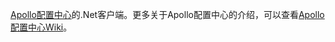 [Apollo配置中心](https://github.com/ctripcorp/apollo)的.Net客户端。更多关于Apollo配置中心的介绍，可以查看[Apollo配置中心Wiki](https://github.com/ctripcorp/apollo/wiki)。
